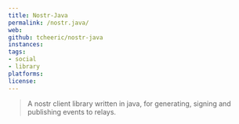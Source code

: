 ```yaml
---
title: Nostr-Java
permalink: /nostr.java/
web: 
github: tcheeric/nostr-java
instances:
tags:
- social
- library
platforms:
license: 
---
```


> A nostr client library written in java, for generating, signing and publishing events to relays.

